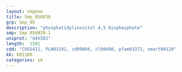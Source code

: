 ```yaml
---
layout: smgene
title: Smp_050830
grp: Smp_05
description: "phosphatidylinositol 4,5 bisphosphate"
smp: Smp_050830.1
uniprot: "G4VIB3"
length:  1581
cdd: "COG5411, PLN03191, cd09094, cl00490, pfam03372, smart00128"
kk: K01106
categories: sm
---
```

